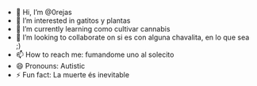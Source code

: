 - 👋 Hi, I’m @0rejas
- 👀 I’m interested in gatitos y plantas
- 🌱 I’m currently learning como cultivar cannabis
- 💞️ I’m looking to collaborate on si es con alguna chavalita, en lo que sea ;)
- 📫 How to reach me: fumandome uno al solecito
- 😄 Pronouns: Autistic
- ⚡ Fun fact: La muerte és inevitable

<!---
0rejas/0rejas is a ✨ special ✨ repository because its `README.md` (this file) appears on your GitHub profile.
You can click the Preview link to take a look at your changes.
--->
